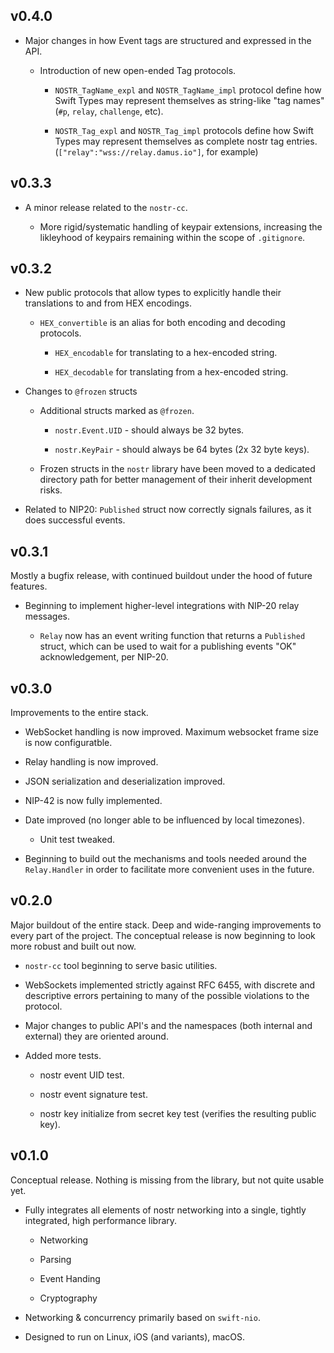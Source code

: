 ## v0.4.0

- Major changes in how Event tags are structured and expressed in the API.

	- Introduction of new open-ended Tag protocols.

		- `NOSTR_TagName_expl` and `NOSTR_TagName_impl` protocol define how Swift Types may represent themselves as string-like "tag names" (`#p`, `relay`, `challenge`, etc).

		- `NOSTR_Tag_expl` and `NOSTR_Tag_impl` protocols define how Swift Types may represent themselves as complete nostr tag entries. (`["relay":"wss://relay.damus.io"]`, for example)


## v0.3.3

- A minor release related to the `nostr-cc`.

	- More rigid/systematic handling of keypair extensions, increasing the likleyhood of keypairs remaining within the scope of `.gitignore`.

## v0.3.2

- New public protocols that allow types to explicitly handle their translations to and from HEX encodings.

	- `HEX_convertible` is an alias for both encoding and decoding protocols.

		- `HEX_encodable` for translating to a hex-encoded string.

		- `HEX_decodable` for translating from a hex-encoded string.

- Changes to `@frozen` structs

	- Additional structs marked as `@frozen`.

		- `nostr.Event.UID` - should always be 32 bytes.

		- `nostr.KeyPair` - should always be 64 bytes (2x 32 byte keys).

	- Frozen structs in the `nostr` library have been moved to a dedicated directory path for better management of their inherit development risks.

- Related to NIP20: `Published` struct now correctly signals failures, as it does successful events.

## v0.3.1

Mostly a bugfix release, with continued buildout under the hood of future features.

- Beginning to implement higher-level integrations with NIP-20 relay messages.

	- `Relay` now has an event writing function that returns a `Published` struct, which can be used to wait for a publishing events "OK" acknowledgement, per NIP-20.

## v0.3.0

Improvements to the entire stack.

- WebSocket handling is now improved. Maximum websocket frame size is now configuratble.

- Relay handling is now improved.

- JSON serialization and deserialization improved.

- NIP-42 is now fully implemented.

- Date improved (no longer able to be influenced by local timezones).

	- Unit test tweaked.
	
- Beginning to build out the mechanisms and tools needed around the `Relay.Handler` in order to facilitate more convenient uses in the future.

## v0.2.0

Major buildout of the entire stack. Deep and wide-ranging improvements to every part of the project. The conceptual release is now beginning to look more robust and built out now.

- `nostr-cc` tool beginning to serve basic utilities.

- WebSockets implemented strictly against RFC 6455, with discrete and descriptive errors pertaining to many of the possible violations to the protocol.

- Major changes to public API's and the namespaces (both internal and external) they are oriented around.

- Added more tests.

	- nostr event UID test.

	- nostr event signature test.

	- nostr key initialize from secret key test (verifies the resulting public key).

## v0.1.0

Conceptual release. Nothing is missing from the library, but not quite usable yet.

- Fully integrates all elements of nostr networking into a single, tightly integrated, high performance library.

	- Networking

	- Parsing

	- Event Handing

	- Cryptography

- Networking & concurrency primarily based on `swift-nio`.

- Designed to run on Linux, iOS (and variants), macOS.
